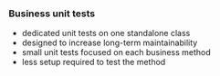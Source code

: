 ### Business unit tests
- dedicated unit tests on one standalone class
- designed to increase long-term maintainability
- small unit tests focused on each business method
- less setup required to test the method